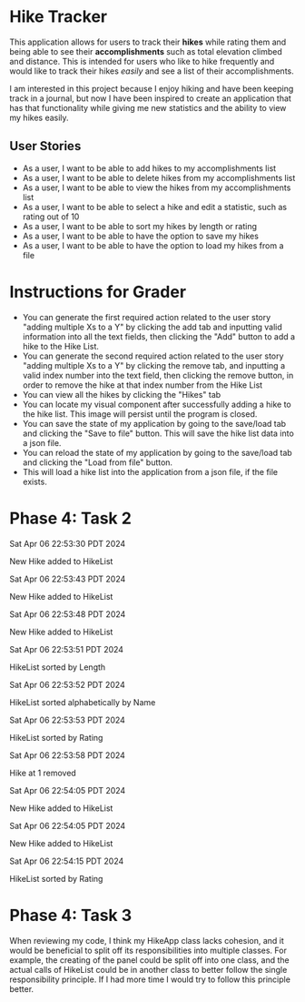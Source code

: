 # Hike Tracker

This application allows for users to track their **hikes** while rating them 
and being able to see their **accomplishments** such as total elevation climbed and
distance.
This is intended for users who like to hike frequently and would like to
track their hikes *easily* and see a list of their accomplishments.

I am interested in this project because I enjoy hiking and have been
keeping track in a journal, but now I have been inspired to create an application
that has that functionality while giving me new statistics and the ability to 
view my hikes easily.

## User Stories

- As a user, I want to be able to add hikes to my accomplishments list
- As a user, I want to be able to delete hikes from my accomplishments list
- As a user, I want to be able to view the hikes from my accomplishments list
- As a user, I want to be able to select a hike and edit a statistic, such as rating out of 10
- As a user, I want to be able to sort my hikes by length or rating
- As a user, I want to be able to have the option to save my hikes
- As a user, I want to be able to have the option to load my hikes from a file
 
# Instructions for Grader
- You can generate the first required action related to the user story "adding multiple Xs to a 
Y" by clicking the add tab and inputting valid information into all the text fields,
then clicking the "Add" button to add a hike to the Hike List.
- You can generate the second required action related to the user story "adding multiple Xs to a
Y" by clicking the remove tab, and inputting a valid index number into the text field, then clicking 
the remove button, in order to remove the hike at that index number from the Hike List
- You can view all the hikes by clicking the "Hikes" tab
- You can locate my visual component after successfully adding a hike to the hike list. This image will
persist until the program is closed.
- You can save the state of my application by going to the save/load tab and clicking the "Save to file" button. 
This will save the hike list data into a json file.
- You can reload the state of my application by going to the save/load tab and clicking the "Load from file" button. 
- This will load a hike list into the application from a json file, if the file exists.

# Phase 4: Task 2
Sat Apr 06 22:53:30 PDT 2024

New Hike added to HikeList

Sat Apr 06 22:53:43 PDT 2024

New Hike added to HikeList

Sat Apr 06 22:53:48 PDT 2024

New Hike added to HikeList

Sat Apr 06 22:53:51 PDT 2024

HikeList sorted by Length

Sat Apr 06 22:53:52 PDT 2024

HikeList sorted alphabetically by Name

Sat Apr 06 22:53:53 PDT 2024

HikeList sorted by Rating

Sat Apr 06 22:53:58 PDT 2024

Hike at 1 removed

Sat Apr 06 22:54:05 PDT 2024

New Hike added to HikeList

Sat Apr 06 22:54:05 PDT 2024

New Hike added to HikeList

Sat Apr 06 22:54:15 PDT 2024

HikeList sorted by Rating

# Phase 4: Task 3
When reviewing my code, I think my HikeApp class lacks cohesion, and 
it would be beneficial to split off its responsibilities into multiple classes.
For example, the creating of the panel could be split off into one class, and 
the actual calls of HikeList could be in another class to better follow
the single responsibility principle. If I had more time I would try to follow this principle better.